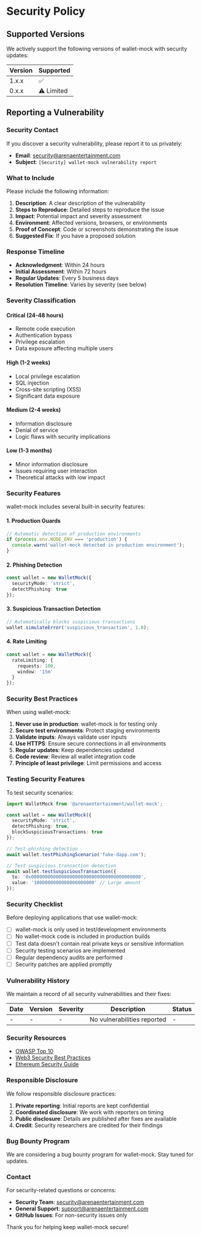 # Security Policy

## Supported Versions

We actively support the following versions of wallet-mock with security updates:

| Version | Supported          |
| ------- | ------------------ |
| 1.x.x   | :white_check_mark: |
| 0.x.x   | :warning: Limited  |

## Reporting a Vulnerability

### Security Contact

If you discover a security vulnerability, please report it to us privately:

- **Email**: security@arenaentertainment.com
- **Subject**: `[Security] wallet-mock vulnerability report`

### What to Include

Please include the following information:

1. **Description**: A clear description of the vulnerability
2. **Steps to Reproduce**: Detailed steps to reproduce the issue
3. **Impact**: Potential impact and severity assessment
4. **Environment**: Affected versions, browsers, or environments
5. **Proof of Concept**: Code or screenshots demonstrating the issue
6. **Suggested Fix**: If you have a proposed solution

### Response Timeline

- **Acknowledgment**: Within 24 hours
- **Initial Assessment**: Within 72 hours
- **Regular Updates**: Every 5 business days
- **Resolution Timeline**: Varies by severity (see below)

### Severity Classification

#### Critical (24-48 hours)
- Remote code execution
- Authentication bypass
- Privilege escalation
- Data exposure affecting multiple users

#### High (1-2 weeks)
- Local privilege escalation
- SQL injection
- Cross-site scripting (XSS)
- Significant data exposure

#### Medium (2-4 weeks)
- Information disclosure
- Denial of service
- Logic flaws with security implications

#### Low (1-3 months)
- Minor information disclosure
- Issues requiring user interaction
- Theoretical attacks with low impact

### Security Features

wallet-mock includes several built-in security features:

#### 1. Production Guards
```typescript
// Automatic detection of production environments
if (process.env.NODE_ENV === 'production') {
  console.warn('wallet-mock detected in production environment');
}
```

#### 2. Phishing Detection
```typescript
const wallet = new WalletMock({
  securityMode: 'strict',
  detectPhishing: true
});
```

#### 3. Suspicious Transaction Detection
```typescript
// Automatically blocks suspicious transactions
wallet.simulateError('suspicious_transaction', 1.0);
```

#### 4. Rate Limiting
```typescript
const wallet = new WalletMock({
  rateLimiting: {
    requests: 100,
    window: '15m'
  }
});
```

### Security Best Practices

When using wallet-mock:

1. **Never use in production**: wallet-mock is for testing only
2. **Secure test environments**: Protect staging environments
3. **Validate inputs**: Always validate user inputs
4. **Use HTTPS**: Ensure secure connections in all environments
5. **Regular updates**: Keep dependencies updated
6. **Code review**: Review all wallet integration code
7. **Principle of least privilege**: Limit permissions and access

### Testing Security Features

To test security scenarios:

```typescript
import WalletMock from '@arenaentertainment/wallet-mock';

const wallet = new WalletMock({
  securityMode: 'strict',
  detectPhishing: true,
  blockSuspiciousTransactions: true
});

// Test phishing detection
await wallet.testPhishingScenario('fake-dapp.com');

// Test suspicious transaction detection
await wallet.testSuspiciousTransaction({
  to: '0x0000000000000000000000000000000000000000',
  value: '1000000000000000000000' // Large amount
});
```

### Security Checklist

Before deploying applications that use wallet-mock:

- [ ] wallet-mock is only used in test/development environments
- [ ] No wallet-mock code is included in production builds
- [ ] Test data doesn't contain real private keys or sensitive information
- [ ] Security testing scenarios are implemented
- [ ] Regular dependency audits are performed
- [ ] Security patches are applied promptly

### Vulnerability History

We maintain a record of all security vulnerabilities and their fixes:

| Date | Version | Severity | Description | Status |
|------|---------|----------|-------------|--------|
| - | - | - | No vulnerabilities reported | - |

### Security Resources

- [OWASP Top 10](https://owasp.org/www-project-top-ten/)
- [Web3 Security Best Practices](https://consensys.github.io/smart-contract-best-practices/)
- [Ethereum Security Guide](https://ethereum.org/en/developers/docs/security/)

### Responsible Disclosure

We follow responsible disclosure practices:

1. **Private reporting**: Initial reports are kept confidential
2. **Coordinated disclosure**: We work with reporters on timing
3. **Public disclosure**: Details are published after fixes are available
4. **Credit**: Security researchers are credited for their findings

### Bug Bounty Program

We are considering a bug bounty program for wallet-mock. Stay tuned for updates.

### Contact

For security-related questions or concerns:

- **Security Team**: security@arenaentertainment.com
- **General Support**: support@arenaentertainment.com
- **GitHub Issues**: For non-security issues only

Thank you for helping keep wallet-mock secure!